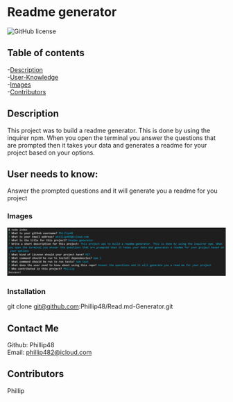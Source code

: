 
# Readme generator  
![GitHub license](https://img.shields.io/badge/license-MIT-blue.svg)  
  
## Table of contents   
-[Description](#Description)  
-[User-Knowledge](#User-needs-to-know:)  
-[Images](#Images)  
-[Contributors](#Contributors)  

## Description  
This project was to build a readme generator. This is done by using the inquirer npm. When you open the terminal you answer the questions that are prompted then it takes your data and generates a readme for your project based on your options.

## User needs to know:  
Answer the prompted questions and it will generate you a readme for you project

### Images  
![Img 1](./img/readmegenerator.png)  

### Installation   
git clone git@github.com:Phillip48/Read.md-Generator.git  

## Contact Me  
Github: Phillip48  
Email: phillip482@icloud.com  

## Contributors  
Phillip  

  